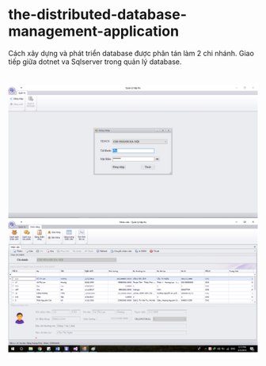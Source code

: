 # the-distributed-database-management-application
Cách xây dựng và phát triển database được phân tán làm 2 chi nhánh.
Giao tiếp giữa dotnet va Sqlserver trong quản lý database.
#
<img src="https://raw.githubusercontent.com/hoangminh281/Marketing-Management/master/image-1.png" alt="screenshot"/>
<img src="https://raw.githubusercontent.com/hoangminh281/Marketing-Management/master/image-2.png" alt="screenshot"/>
